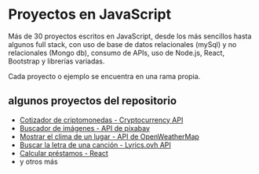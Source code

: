 # Proyectos en JavaScript 

Más de 30 proyectos escritos en JavaScript, desde los más sencillos hasta algunos full stack, con uso de base de datos  relacionales (mySql) y no relacionales (Mongo db), consumo de APIs, uso de Node.js, React, Bootstrap y  librerías variadas.

Cada proyecto  o ejemplo se encuentra en una rama propia.

## algunos proyectos del repositorio

* [Cotizador de criptomonedas - Cryptocurrency API](https://cotizador-cripto-moneda.netlify.app/)
* [Buscador de imágenes - API de pixabay](https://github.com/hall9zeha/JavaScript-Projects/tree/ProyectPixabayApi)
* [Mostrar el clima de un lugar - API de OpenWeatherMap](https://github.com/hall9zeha/JavaScript-Projects/tree/ApiWeatherProyect)
* [Buscar la letra de una canción - Lyrics.ovh API](https://buscador-lyric-music.netlify.app/)
* [Calcular préstamos - React](https://cotizador-prestamo-react.netlify.app/
)
* y otros más




